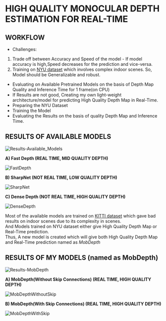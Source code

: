 # HIGH QUALITY MONOCULAR DEPTH ESTIMATION FOR REAL-TIME
## WORKFLOW
* Challenges: 
1. Trade off between Accuracy and Speed of the model - If model accuracy is high,Speed decreases for the prediction and vice-versa. <br />
2. Training on [NYU dataset](https://cs.nyu.edu/~silberman/datasets/nyu_depth_v2.html) which involves complex indoor scenes. So, Model should be Generalizable and robust. <br />
* Evaluating on Available Pretrained Models on the basis of Depth Map Quality and Inference Time for 1 frame(on CPU)
* If Results are not good, Creating my own light-weight architecture/model for predicting High Quality Depth Map in Real-Time.
* Preparing the NYU Dataset
* Training the Model 
* Evaluating the Results on the basis of quality Depth Map and Inference Time.

## RESULTS OF AVAILABLE MODELS 
![Results-Available_Models](https://user-images.githubusercontent.com/46538042/124872284-b065da00-dfe2-11eb-9db5-a83012d5045d.png)<br />

**A) Fast Depth (REAL TIME, MID QUALITY DEPTH)**

![FastDepth](https://user-images.githubusercontent.com/46538042/124875099-20c22a80-dfe6-11eb-8c0a-dbb9835afdce.png)
 
**B) SharpNet (NOT REAL TIME, LOW QUALITY DEPTH)**

![SharpNet](https://user-images.githubusercontent.com/46538042/124875170-36375480-dfe6-11eb-8306-8a1183620554.png)

**C) Dense Depth (NOT REAL TIME, HIGH QUALITY DEPTH)**

![DenseDepth](https://user-images.githubusercontent.com/46538042/124875248-4b13e800-dfe6-11eb-86ed-6cc37cdc2241.png)

Most of the available models are trained on [KITTI dataset](http://www.cvlibs.net/datasets/kitti/) which gave bad results on indoor scenes due to its complexity in scenes.<br />
And Models trained on NYU dataset either give High Quality Depth Map or Real-Time prediction.<br />
Thus, A new model is created which will give both High Quality Depth Map and Real-Time prediction named as *MobDepth*

## RESULTS OF MY MODELS (named as MobDepth)
![Results-MobDepth](https://user-images.githubusercontent.com/46538042/124872599-18b4bb80-dfe3-11eb-90e8-fcca30171944.png)

**A) MobDepth(Without Skip Connections) (REAL TIME, HIGH QUALITY DEPTH)**

![MobDepthWithoutSkip](https://user-images.githubusercontent.com/46538042/124878395-aeebe000-dfe9-11eb-9742-8c54dffe02da.png)


**B) MobDepth(With Skip Connections) (REAL TIME, HIGH QUALITY DEPTH)**

![MobDepthWithSkip](https://user-images.githubusercontent.com/46538042/124878421-b90dde80-dfe9-11eb-9e7e-df02e6b66e8a.png)




